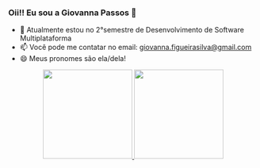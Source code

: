 ### Oii!! Eu sou a Giovanna Passos 👋

- 🌱 Atualmente estou no 2°semestre de Desenvolvimento de Software Multiplataforma
- 📫 Você pode me contatar no email: giovanna.figueirasilva@gmail.com
- 😄 Meus pronomes são ela/dela!

<div align="center">
  <a href="https://github.com/giovannapfs">
  <img height="180em" src="https://github-readme-stats.vercel.app/api?username=giovannapfs&show_icons=true&theme=dracula&include_all_commits=true&count_private=true"/>
  <img height="180em" src="https://github-readme-stats.vercel.app/api/top-langs/?username=giovannapfs&layout=compact&langs_count=7&theme=dracula"/>
</div>
